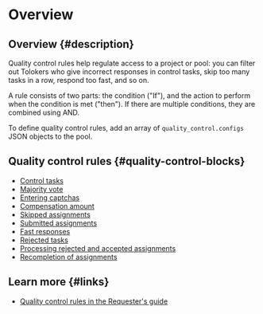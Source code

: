 # Overview

## Overview {#description}

Quality control rules help regulate access to a project or pool: you can filter out Tolokers who give incorrect responses in control tasks, skip too many tasks in a row, respond too fast, and so on.

A rule consists of two parts: the condition ("If"), and the action to perform when the condition is met ("then"). If there are multiple conditions, they are combined using AND.

To define quality control rules, add an array of `quality_control.configs` JSON objects to the pool.

## Quality control rules {#quality-control-blocks}

* [Control tasks](./goldenset.md)
* [Majority vote](./mv.md)
* [Entering captchas](./captcha.md)
* [Compensation amount](./earn_limit.md)
* [Skipped assignments](./skipped.md)
* [Submitted assignments](./completed.md)
* [Fast responses](./fast.md)
* [Rejected tasks](./accept_ban.md)
* [Processing rejected and accepted assignments](./reassessment.md)
* [Recompletion of assignments](./restore-task-overlap.md)

## Learn more {#links}

- [Quality control rules in the Requester's guide](https://toloka.ai/docs/guide/check-performers.html)

